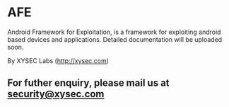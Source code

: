 AFE
===

Android Framework for Exploitation, is a framework for exploiting android based devices and applications. 
Detailed documentation will be uploaded soon. 

By XYSEC Labs
(http://xysec.com)

For futher enquiry, please mail us at security@xysec.com
---------------------------------------
